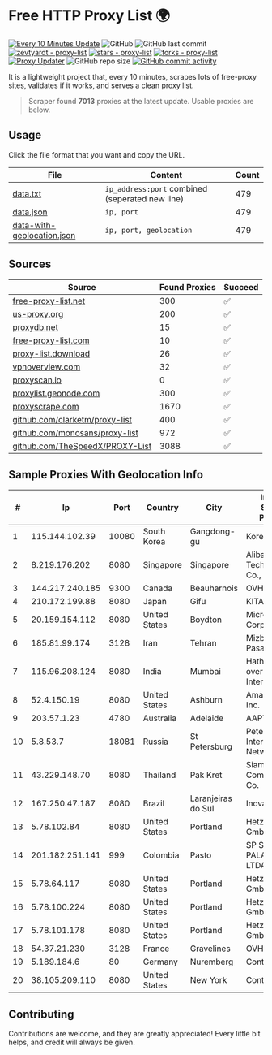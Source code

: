 
# Free HTTP Proxy List 🌍

[![Every 10 Minutes Update](https://github.com/mertguvencli/http-proxy-list/actions/workflows/main.yml/badge.svg?branch=main)](https://github.com/mertguvencli/http-proxy-list/actions/workflows/main.yml)
![GitHub](https://img.shields.io/github/license/mertguvencli/http-proxy-list)
![GitHub last commit](https://img.shields.io/github/last-commit/mertguvencli/http-proxy-list)
[![zevtyardt - proxy-list](https://img.shields.io/static/v1?label=zevtyardt&message=proxy-list&color=blue&logo=github)](https://github.com/zevtyardt/proxy-list "Go to GitHub repo")
[![stars - proxy-list](https://img.shields.io/github/stars/zevtyardt/proxy-list?style=social)](https://github.com/zevtyardt/proxy-list)
[![forks - proxy-list](https://img.shields.io/github/forks/zevtyardt/proxy-list?style=social)](https://github.com/zevtyardt/proxy-list)
[![Proxy Updater](https://github.com/zevtyardt/proxy-list/workflows/Proxy%20Updater/badge.svg)](https://github.com/zevtyardt/proxy-list/actions?query=workflow:"Proxy+Updater")
![GitHub repo size](https://img.shields.io/github/repo-size/zevtyardt/proxy-list)
[![GitHub commit activity](https://img.shields.io/github/commit-activity/m/zevtyardt/proxy-list?logo=commits)](https://github.com/zevtyardt/proxy-list/commits/main)

It is a lightweight project that, every 10 minutes, scrapes lots of free-proxy sites, validates if it works, and serves a clean proxy list.

> Scraper found **7013** proxies at the latest update. Usable proxies are below.

## Usage

Click the file format that you want and copy the URL.

|File|Content|Count|
|----|-------|-----|
|[data.txt](https://raw.githubusercontent.com/mertguvencli/http-proxy-list/main/proxy-list/data.txt)|`ip_address:port` combined (seperated new line)|479|
|[data.json](https://raw.githubusercontent.com/mertguvencli/http-proxy-list/main/proxy-list/data.json)|`ip, port`|479|
|[data-with-geolocation.json](https://raw.githubusercontent.com/mertguvencli/http-proxy-list/main/proxy-list/data-with-geolocation.json)|`ip, port, geolocation`|479|

## Sources

|Source|Found Proxies|Succeed|
|------|-------------|-------|
|[free-proxy-list.net](https://free-proxy-list.net)|300|✅|
|[us-proxy.org](https://www.us-proxy.org)|200|✅|
|[proxydb.net](http://proxydb.net)|15|✅|
|[free-proxy-list.com](https://free-proxy-list.com/?page=&port=&type%5B%5D=http&type%5B%5D=https&up_time=0&search=Search)|10|✅|
|[proxy-list.download](https://www.proxy-list.download/HTTP)|26|✅|
|[vpnoverview.com](https://vpnoverview.com/privacy/anonymous-browsing/free-proxy-servers)|32|✅|
|[proxyscan.io](https://www.proxyscan.io)|0|✅|
|[proxylist.geonode.com](https://proxylist.geonode.com/api/proxy-list?limit=300&page=1&sort_by=lastChecked&sort_type=desc&protocols=http,https)|300|✅|
|[proxyscrape.com](https://api.proxyscrape.com/v2/?request=displayproxies&protocol=http&timeout=10000&country=all&ssl=all&anonymity=all)|1670|✅|
|[github.com/clarketm/proxy-list](https://raw.githubusercontent.com/clarketm/proxy-list/master/proxy-list-raw.txt)|400|✅|
|[github.com/monosans/proxy-list](https://raw.githubusercontent.com/monosans/proxy-list/main/proxies/http.txt)|972|✅|
|[github.com/TheSpeedX/PROXY-List](https://raw.githubusercontent.com/TheSpeedX/PROXY-List/master/http.txt)|3088|✅|


## Sample Proxies With Geolocation Info

|#|Ip|Port|Country|City|Internet Service Provider|
|-|--|----|-------|----|-------------------------|
|1|115.144.102.39|10080|South Korea|Gangdong-gu|Korea Telecom|
|2|8.219.176.202|8080|Singapore|Singapore|Alibaba (US) Technology Co., Ltd.|
|3|144.217.240.185|9300|Canada|Beauharnois|OVH SAS|
|4|210.172.199.88|8080|Japan|Gifu|KITAGATA|
|5|20.159.154.112|8080|United States|Boydton|Microsoft Corporation|
|6|185.81.99.174|3128|Iran|Tehran|Mizban Dade Pasargad|
|7|115.96.208.124|8080|India|Mumbai|Hathway IP over Cable Internet Access|
|8|52.4.150.19|8080|United States|Ashburn|Amazon.com, Inc.|
|9|203.57.1.23|4780|Australia|Adelaide|AAPT Limited|
|10|5.8.53.7|18081|Russia|St Petersburg|Petersburg Internet Network ltd|
|11|43.229.148.70|8080|Thailand|Pak Kret|Siamdata Communication Co.|
|12|167.250.47.187|8080|Brazil|Laranjeiras do Sul|Inova Fibra|
|13|5.78.102.84|8080|United States|Portland|Hetzner Online GmbH|
|14|201.182.251.141|999|Colombia|Pasto|SP SISTEMAS PALACIOS LTDA|
|15|5.78.64.117|8080|United States|Portland|Hetzner Online GmbH|
|16|5.78.100.224|8080|United States|Portland|Hetzner Online GmbH|
|17|5.78.101.178|8080|United States|Portland|Hetzner Online GmbH|
|18|54.37.21.230|3128|France|Gravelines|OVH SAS|
|19|5.189.184.6|80|Germany|Nuremberg|Contabo GmbH|
|20|38.105.209.110|8080|United States|New York|Contabo Inc.|



## Contributing

Contributions are welcome, and they are greatly appreciated! Every
little bit helps, and credit will always be given.


